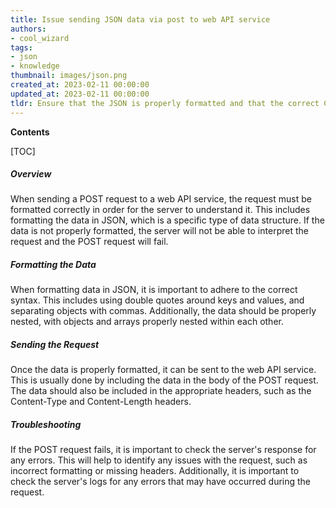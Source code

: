 ```yaml
---
title: Issue sending JSON data via post to web API service
authors:
- cool_wizard
tags:
- json
- knowledge
thumbnail: images/json.png
created_at: 2023-02-11 00:00:00
updated_at: 2023-02-11 00:00:00
tldr: Ensure that the JSON is properly formatted and that the correct Content-Type header is set for the request.
---
```


**Contents**

[TOC]

##### Overview
When sending a POST request to a web API service, the request must be formatted correctly in order for the server to understand it. This includes formatting the data in JSON, which is a specific type of data structure. If the data is not properly formatted, the server will not be able to interpret the request and the POST request will fail.

##### Formatting the Data
When formatting data in JSON, it is important to adhere to the correct syntax. This includes using double quotes around keys and values, and separating objects with commas. Additionally, the data should be properly nested, with objects and arrays properly nested within each other.

##### Sending the Request
Once the data is properly formatted, it can be sent to the web API service. This is usually done by including the data in the body of the POST request. The data should also be included in the appropriate headers, such as the Content-Type and Content-Length headers.

##### Troubleshooting
If the POST request fails, it is important to check the server's response for any errors. This will help to identify any issues with the request, such as incorrect formatting or missing headers. Additionally, it is important to check the server's logs for any errors that may have occurred during the request.
